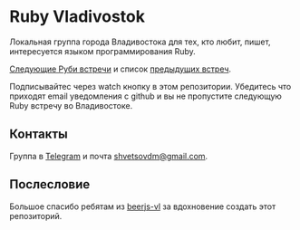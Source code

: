 # Ruby Vladivostok

Локальная группа города Владивостока для тех, кто любит, пишет, интересуется языком программирования Ruby.

[Следующие Руби встречи](https://github.com/ruby-vladivostok/meetup/issues?q=is%3Aopen+is%3Aissue+label%3Ameetup)
и список [предыдущих встреч](https://github.com/ruby-vladivostok/meetup/issues?q=is%3Aissue+is%3Aclosed+label%3Ameetup).

Подписывайтес через watch кнопку в этом репозитории. Убедитесь что приходят email уведомления с github и вы не пропустите следующую Ruby встречу во Владивостоке.

## Контакты

Группа в [Telegram](https://t.me/rubyvladivostok) и почта [shvetsovdm@gmail.com](mailto:shvetsovdm@gmail.com).

## Послесловие

Большое спасибо ребятам из [beerjs-vl](http://beerjs-vl.ru/) за вдохновение создать этот репозиторий.
